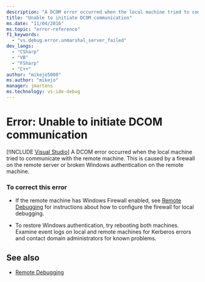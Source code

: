 ```yaml
---
description: "A DCOM error occurred when the local machine tried to communicate with the remote machine."
title: "Unable to initiate DCOM communication"
ms.date: "11/04/2016"
ms.topic: "error-reference"
f1_keywords:
  - "vs.debug.error.unmarshal_server_failed"
dev_langs:
  - "CSharp"
  - "VB"
  - "FSharp"
  - "C++"
author: "mikejo5000"
ms.author: "mikejo"
manager: jmartens
ms.technology: vs-ide-debug
---
```

# Error: Unable to initiate DCOM communication

 [!INCLUDE [Visual Studio](~/includes/applies-to-version/vs-windows-only.md)]
A DCOM error occurred when the local machine tried to communicate with the remote machine. This is caused by a firewall on the remote server or broken Windows authentication on the remote machine.

### To correct this error

- If the remote machine has Windows Firewall enabled, see [Remote Debugging](../debugger/remote-debugging.md) for instructions about how to configure the firewall for local debugging.

- To restore Windows authentication, try rebooting both machines. Examine event logs on local and remote machines for Kerberos errors and contact domain administrators for known problems.

## See also
- [Remote Debugging](../debugger/remote-debugging.md)

